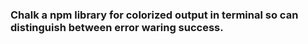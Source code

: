 ### Chalk a npm library for colorized output in terminal so can distinguish between error waring success.